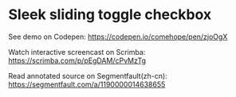 # Sleek sliding toggle checkbox

See demo on Codepen: https://codepen.io/comehope/pen/zjoOgX

Watch interactive screencast on Scrimba: https://scrimba.com/p/pEgDAM/cPvMzTg

Read annotated source on Segmentfault(zh-cn): https://segmentfault.com/a/1190000014638655

